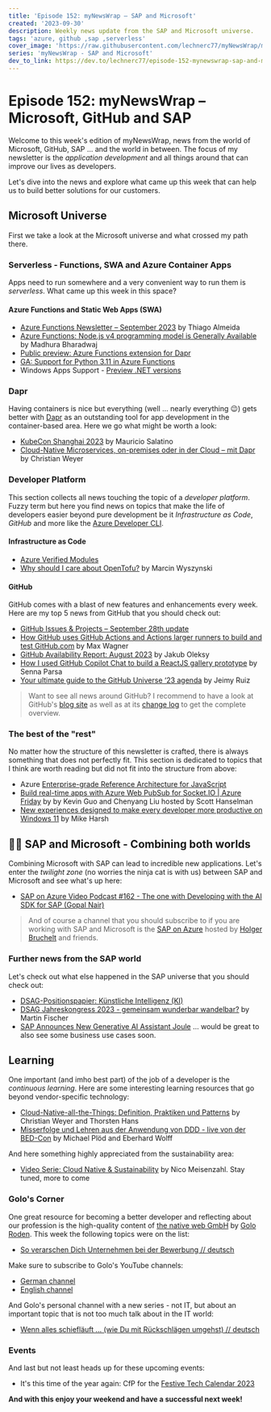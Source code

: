 ```yaml
---
title: 'Episode 152: myNewsWrap – SAP and Microsoft'
created: '2023-09-30'
description: Weekly news update from the SAP and Microsoft universe.
tags: 'azure, github ,sap ,serverless'
cover_image: 'https://raw.githubusercontent.com/lechnerc77/myNewsWrap/main/episodes/cover-images/episode152small.png'
series: 'myNewsWrap - SAP and Microsoft'
dev_to_link: https://dev.to/lechnerc77/episode-152-mynewswrap-sap-and-microsoft-l45
---
```


# Episode 152: myNewsWrap – Microsoft, GitHub and SAP

Welcome to this week's edition of myNewsWrap, news from the world of Microsoft, GitHub, SAP ... and the world in between. The focus of my newsletter is the *application development* and all things around that can improve our lives as developers.

Let's dive into the news and explore what came up this week that can help us to build better solutions for our customers.

## Microsoft Universe

First we take a look at the Microsoft universe and what crossed my path there.

### Serverless - Functions, SWA and Azure Container Apps

Apps need to run somewhere and a very convenient way to run them is *serverless*. What came up this week in this space?

#### Azure Functions and Static Web Apps (SWA)

* [Azure Functions Newsletter – September 2023](https://techcommunity.microsoft.com/t5/apps-on-azure-blog/azure-functions-newsletter-september-2023/ba-p/3930787?wt.mc_id=AZ-MVP-5004195) by Thiago Almeida
* [Azure Functions: Node.js v4 programming model is Generally Available](https://techcommunity.microsoft.com/t5/apps-on-azure-blog/azure-functions-node-js-v4-programming-model-is-generally/ba-p/3929217?wt.mc_id=AZ-MVP-5004195) by Madhura Bharadwaj
* [Public preview: Azure Functions extension for Dapr](https://azure.microsoft.com/updates/public-preview-azure-functions-extension-for-dapr/?wt.mc_id=AZ-MVP-5004195)
* [GA: Support for Python 3.11 in Azure Functions](https://azure.microsoft.com/updates/ga-support-for-python-311-in-azure-functions/?wt.mc_id=AZ-MVP-5004195)
* Windows Apps Support - [Preview .NET versions](https://learn.microsoft.com/azure/azure-functions/dotnet-isolated-process-guide#preview-net-versions?wt.mc_id=AZ-MVP-5004195)

### Dapr

Having containers is nice but everything (well ... nearly everything 😉) gets better with [Dapr](https://dapr.io/) as an outstanding tool for app development in the container-based area. Here we go what might be worth a look:

* [KubeCon Shanghai 2023](https://www.salaboy.com/2023/09/29/kubecon-shanghai-2023/) by Mauricio Salatino
* [Cloud-Native Microservices, on-premises oder in der Cloud – mit Dapr](https://www.thinktecture.com/contributions/cloud-native-microservices-on-premises-oder-in-der-cloud-mit-dapr-2/) by Christian Weyer

### Developer Platform

This section collects all news touching the topic of a *developer platform*. Fuzzy term but here you find news on topics that make the life of developers easier beyond pure development be it *Infrastructure as Code*, *GitHub* and more like the [Azure Developer CLI](https://github.com/Azure/azure-dev).  

#### Infrastructure as Code

* [Azure Verified Modules](https://azure.github.io/Azure-Verified-Modules/)
* [Why should I care about OpenTofu?](https://opentofu.org/blog/why-should-i-care-about-opentofu/) by Marcin Wyszynski

#### GitHub

GitHub comes with a blast of new features and enhancements every week. Here are my top 5 news from GitHub that you should check out:

* [GitHub Issues & Projects – September 28th update](https://github.blog/changelog/2023-09-28-github-issues-projects-september-28th-update/)
* [How GitHub uses GitHub Actions and Actions larger runners to build and test GitHub.com](https://github.blog/2023-09-26-how-github-uses-github-actions-and-actions-larger-runners-to-build-and-test-github-com/) by Max Wagner
* [GitHub Availability Report: August 2023](https://github.blog/2023-09-13-github-availability-report-august-2023/) by Jakub Oleksy
* [How I used GitHub Copilot Chat to build a ReactJS gallery prototype](https://github.blog/2023-09-27-how-i-used-github-copilot-chat-to-build-a-reactjs-gallery-prototype/) by Senna Parsa
* [Your ultimate guide to the GitHub Universe ‘23 agenda](https://github.blog/2023-09-26-your-ultimate-guide-to-the-github-universe-23-agenda/) by Jeimy Ruiz

> Want to see all news around GitHub? I recommend to have a look at GitHub's [blog site](https://github.blog/) as well as at its [change log](https://github.blog/changelog/) to get the complete overview.

### The best of the "rest"

No matter how the structure of this newsletter is crafted, there is always something that does not perfectly fit. This section is dedicated to topics that I think are worth reading but did not fit into the structure from above:

* Azure [Enterprise-grade Reference Architecture for JavaScript](https://github.com/Azure-Samples/contoso-real-estate)
* [Build real-time apps with Azure Web PubSub for Socket.IO | Azure Friday](https://youtu.be/Ittmn6WsTRk?si=gt9mVJmPMpiEzngW) by by Kevin Guo and Chenyang Liu hosted by Scott Hanselman
* [New experiences designed to make every developer more productive on Windows 11](https://blogs.windows.com/windowsdeveloper/2023/09/26/new-experiences-designed-to-make-every-developer-more-productive-on-windows-11/) by Mike Harsh

## 🐱‍👤 SAP and Microsoft - Combining both worlds

Combining Microsoft with SAP can lead to incredible new applications. Let's enter the *twilight zone* (no worries the ninja cat is with us) between SAP and Microsoft and see what's up here:

* [SAP on Azure Video Podcast #162 - The one with Developing with the AI SDK for SAP (Gopal Nair) ](https://youtu.be/emUAVLy9R_0?si=51M-rECbnKmstQdQ)

> And of course a channel that you should subscribe to if you are working with SAP and Microsoft is the [SAP on Azure](https://www.youtube.com/@SAPonAzure) hosted by [Holger Bruchelt](https://www.linkedin.com/in/holger-bruchelt/) and friends.

### Further news from the SAP world

Let's check out what else happened in the SAP universe that you should check out:

* [DSAG-Positionspapier: Künstliche Intelligenz (KI)](https://dsag.de/neuigkeiten/dsag-positionspapier-kuenstliche-intelligenz-ki/)
* [DSAG Jahreskongress 2023 - gemeinsam wunderbar wandelbar?](https://www.linkedin.com/pulse/dsag-jahreskongress-2023-gemeinsam-wunderbar-martin-fischer/) by Martin Fischer
* [SAP Announces New Generative AI Assistant Joule](https://news.sap.com/2023/09/joule-new-generative-ai-assistant/) ... would be great to also see some business use cases soon.

## Learning

One important (and imho best part) of the job of a developer is the *continuous learning*. Here are some interesting learning resources that go beyond vendor-specific technology:

* [Cloud-Native-all-the-Things: Definition, Praktiken und Patterns](https://www.thinktecture.com/contributions/cloud-native-all-the-things-definition-praktiken-und-patterns-2/) by Christian Weyer and Thorsten Hans
* [Misserfolge und Lehren aus der Anwendung von DDD - live von der BED-Con](https://www.youtube.com/live/NOuhbkI1iI4?si=AbGuKR-X_UYRYIm3) by Michael Plöd and Eberhard Wolff

And here something highly appreciated from the sustainability area:

* [Video Serie: Cloud Native & Sustainability](https://www.youtube.com/playlist?list=PL1U4Sf0SgnQ2006WcqXurBVMeKHdgzcGB) by Nico Meisenzahl. Stay tuned, more to come

### Golo's Corner

One great resource for becoming a better developer and reflecting about our profession is the high-quality content of [the native web GmbH](https://thenativeweb.io/) by [Golo Roden](https://twitter.com/goloroden). This week the following topics were on the list:

* [So verarschen Dich Unternehmen bei der Bewerbung // deutsch](https://youtu.be/TBfB-k4if38?si=wIGpbE2YC07Op1fM)

Make sure to subscribe to Golo's YouTube channels:

* [German channel](https://www.youtube.com/@thenativeweb)
* [English channel](https://www.youtube.com/@thenativeweb-en)

And Golo's personal channel with a new series - not IT, but about an important topic that is not too much talk about in the IT world:

* [Wenn alles schiefläuft … (wie Du mit Rückschlägen umgehst) // deutsch](https://youtu.be/DX1-wHKAmus?si=j_7rybpRzQKhCMa7)

### Events

And last but not least heads up for these upcoming events:

* It's this time of the year again: CfP for the [Festive Tech Calendar 2023](https://sessionize.com/festive-tech-calendar-2023/)

**And with this enjoy your weekend and have a successful next week!**
